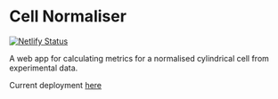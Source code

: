 # Cell Normaliser

[![Netlify Status](https://api.netlify.com/api/v1/badges/e44dfc88-8f40-4e90-ab05-a93d18ddb7e9/deploy-status)](https://app.netlify.com/sites/helpful-cactus-2d3c48/deploys)

A web app for calculating metrics for a normalised cylindrical cell from experimental data.

Current deployment [here](https://helpful-cactus-2d3c48.netlify.app/)
